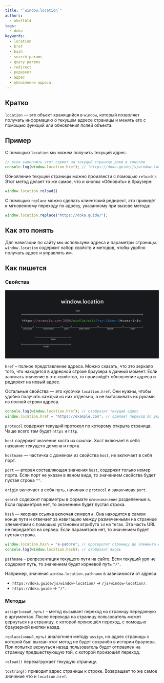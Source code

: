 ```yaml
---
title: "`window.location`"
authors:
  - akellbl4
tags:
  - doka
keywords:
  - location
  - href
  - hash
  - search params
  - query params
  - redirect
  - редирект
  - адрес
  - обновление адреса
---
```


## Кратко

`location` — это объект хранящийся в `window`, который позволяет получать информацию о текущем адресе страницы и менять его с помощью функций или обновления полей объекта.

## Пример

С помощью `location` мы можем получить текущий адрес:

```js
// если выполнить этот скрипт на текущей странице доки в консоли
console.log(window.location.href); // "https://doka.guide/js/window-location/"
```

Обновление текущей страницы можно произвести с помощью `reload()`. Этот метод делает то же самое, что и кнопка «Обновить» в браузере:

```js
window.location.reload()
```

С помощью `replace` можно сделать клиентский редирект, это приведёт к мгновенному переходу по адресу, указанному при вызове метода:

```js
window.location.replace("https://doka.guide/");
```

## Как это понять

Для навигации по сайту мы используем адреса и параметры страницы. `window.location` содержит набор свойств и методов, чтобы удобно получать адрес и управлять им.

## Как пишется

### Свойства

![Ссылка, на которой обозначены все свойства window.location](images/schema.png)

`href` – полное представление адреса. Можно сказать, что это зеркало того, что находится в адресной строке браузера в данный момент. Если записать значение в это свойство, то произойдёт обновление адреса и редирект на новый адрес.

Остальные свойства — это кусочки `location.href`. Они нужны, чтобы удобно получать каждый из них отдельно, а не вытаскивать их руками из полной строки адреса.

```js
console.log(window.location.href); // отобразит текущий адрес
window.location.href = "https://example.com"; // сделает переход по указанному адресу
```

`protocol` содержит текущий протокол по которому открыта страница. Чаще всего там будет `https` и `http`.

`host` содержит значение хоста из ссылки. Хост включает в себя название текущего домена и порта.

`hostname` — частичка с доменом из свойства `host`, не включает в себя порт.

`port` — вторая составляющая значения `host`, содержит только номер порта. Если порт не указан в явном виде, то значением свойства будет пустая строка `""`.

`origin` включает в себя путь, начиная с `protocol` и заканчивая `port`.

`search` содержит параметры в формате `ключ=значение` разделённые `&`. Если параметров нет, то значением будет пустая строка.

`hash` — якорная ссылка включая символ `#`. Она находится в самом конце пути и отвечает за навигацию между размеченными на странице элементами с помощью установки атрибута `id` на тегах. Эта часть URL не передаётся на сервер. Если параметров нет, то значением будет пустая строка.

```js
window.location.hash = "в-работе"; // проскролит страницу до элемента с `id="в-работе"` если такой присутствует на странице
console.log(window.location.hash); // отобразит якорь
```

`pathname` – репрезентация текущего пути на сайте. Если текущий урл не содержит путь, то значением будет корневой путь `"/"`.

Например, значения `window.location.pathname` в зависимости от адреса:
* `https://doka.guide/js/window-location/` → `/js/window-location/`.
* `https://doka.guide` → `"/"`.

### Методы

`assign(новый_путь)` – метод вызывает переход на страницу переданную в аргументах. После перехода на страницу пользователь может вернуться на страницу, с которой произошёл переход, с помощью браузерной кнопки назад.

`replace(новый_путь)` аналогичен методу `assign`, но адрес страницы с которой был вызван этот метод не будет сохранён в истории браузера. При попытке вернуться назад пользователь будет отправлен на страницу предшествующую той, с которой произошёл переход.

`reload()` перезагружает текущую страницу.

`toString()` приводит адрес страницы к строке. Возвращает то же самое значение что и `location.href`.
